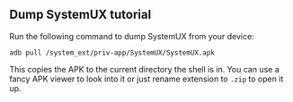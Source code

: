 Dump SystemUX tutorial
---
Run the following command to dump SystemUX from your device:
```console
adb pull /system_ext/priv-app/SystemUX/SystemUX.apk
```
This copies the APK to the current directory the shell is in. You can use a fancy APK viewer to look into it or just rename extension to `.zip` to open it up.
